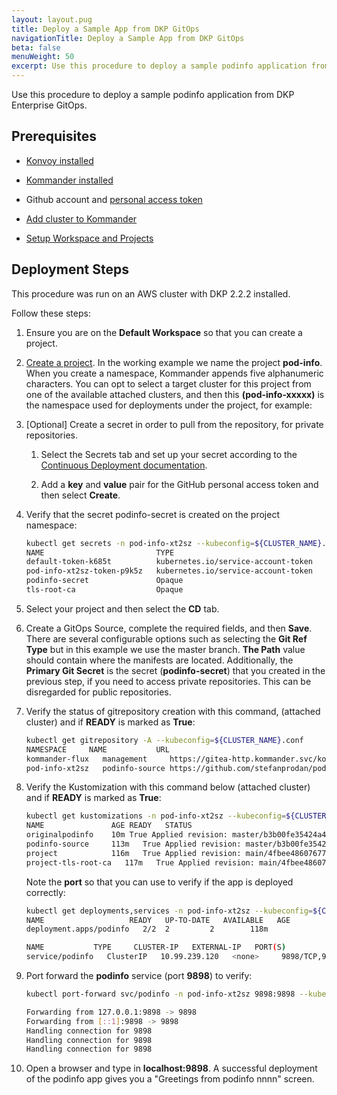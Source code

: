 ```yaml
---
layout: layout.pug
title: Deploy a Sample App from DKP GitOps
navigationTitle: Deploy a Sample App from DKP GitOps
beta: false
menuWeight: 50
excerpt: Use this procedure to deploy a sample podinfo application from DKP Enterprise GitOps.
---
```


Use this procedure to deploy a sample podinfo application from DKP Enterprise GitOps.

## Prerequisites

-   [Konvoy installed](https://archive-docs.d2iq.com/dkp/konvoy/2.2/Install/)

-   [Kommander installed](https://archive-docs.d2iq.com/dkp/kommander/2.2/install/)

-   Github account and [personal access token](https://docs.github.com/en/authentication/keeping-your-account-and-data-secure/creating-a-personal-access-token)

-   [Add cluster to Kommander](https://archive-docs.d2iq.com/dkp/kommander/2.2/clusters/attach-cluster/)

-   [Setup Workspace and Projects](https://archive-docs.d2iq.com/dkp/kommander/2.2/workspaces/)  

## Deployment Steps

This procedure was run on an AWS cluster with DKP 2.2.2 installed.

Follow these steps:

1.  Ensure you are on the **Default Workspace** so that you can create a project.

1.  [Create a project](https://archive-docs.d2iq.com/dkp/kommander/2.2/projects/).
    In the working example we name the project **pod-info**. When you create a namespace, Kommander appends five alphanumeric characters. You can opt to select a target cluster for this project from one of the available attached clusters, and then this **(pod-info-xxxxx)** is the namespace used for deployments under the project, for example:

1.  [Optional] Create a secret in order to pull from the repository, for private repositories.

    1.  Select the Secrets tab and set up your secret according to the [Continuous Deployment documentation](https://archive-docs.d2iq.com/dkp/kommander/2.2/projects/project-deployments/continuous-delivery/).

    1.  Add a **key** and **value** pair for the GitHub personal access token and then select **Create**.

1.  Verify that the secret podinfo-secret is created on the project namespace:

    ```bash
    kubectl get secrets -n pod-info-xt2sz --kubeconfig=${CLUSTER_NAME}.conf
    NAME                         TYPE                                  DATA   AGE
    default-token-k685t          kubernetes.io/service-account-token   3      94m
    pod-info-xt2sz-token-p9k5z   kubernetes.io/service-account-token   3      94m
    podinfo-secret               Opaque                                1      1s
    tls-root-ca                  Opaque                                1      93m
    ```

1.  Select your project and then select the **CD** tab.

1.  Create a GitOps Source, complete the required fields, and then **Save**.\
    There are several configurable options such as selecting the **Git Ref Type** but in this example we use the master branch. **The Path** value should contain where the manifests are located. Additionally, the **Primary Git Secret** is the secret (**podinfo-secret**) that you created in the previous step, if you need to access private repositories. This can be disregarded for public repositories.

1.  Verify the status of gitrepository creation with this command, (attached cluster) and if **READY** is marked as **True**:

    ```bash
    kubectl get gitrepository -A --kubeconfig=${CLUSTER_NAME}.conf
    NAMESPACE     NAME           URL                                                     AGE READY   STATUS
    kommander-flux   management     https://gitea-http.kommander.svc/kommander/kommander.git   134m   True stored artifact for revision 'main/4fbee486076778c85e14f3196e49b8766e50e6ce'
    pod-info-xt2sz   podinfo-source https://github.com/stefanprodan/podinfo                   116m   True stored artifact for revision 'master/b3b00fe35424a45d373bf4c7214178bc36fd7872'
    ```

1.  Verify the Kustomization with this command below (attached cluster) and if **READY** is marked as **True**:

    ```bash
    kubectl get kustomizations -n pod-info-xt2sz --kubeconfig=${CLUSTER_NAME}.conf
    NAME               AGE READY   STATUS
    originalpodinfo    10m True Applied revision: master/b3b00fe35424a45d373bf4c7214178bc36fd7872
    podinfo-source     113m   True Applied revision: master/b3b00fe35424a45d373bf4c7214178bc36fd7872
    project            116m   True Applied revision: main/4fbee486076778c85e14f3196e49b8766e50e6ce
    project-tls-root-ca   117m   True Applied revision: main/4fbee486076778c85e14f3196e49b8766e50e6ce
    ```

    Note the **port** so that you can use to verify if the app is deployed correctly:

    ```bash
    kubectl get deployments,services -n pod-info-xt2sz --kubeconfig=${CLUSTER_NAME}.conf
    NAME                   READY   UP-TO-DATE   AVAILABLE   AGE
    deployment.apps/podinfo   2/2  2         2        118m

    NAME           TYPE     CLUSTER-IP   EXTERNAL-IP   PORT(S)          AGE
    service/podinfo   ClusterIP   10.99.239.120   <none>     9898/TCP,9999/TCP   118m
    ```

1.  Port forward the **podinfo** service (port **9898**) to verify:

    ```bash
    kubectl port-forward svc/podinfo -n pod-info-xt2sz 9898:9898 --kubeconfig=${CLUSTER_NAME}.conf

    Forwarding from 127.0.0.1:9898 -> 9898
    Forwarding from [::1]:9898 -> 9898
    Handling connection for 9898
    Handling connection for 9898
    Handling connection for 9898
    ```

1.  Open a browser and type in **localhost:9898**. A successful deployment of the podinfo app gives you a "Greetings from podinfo nnnn" screen.
